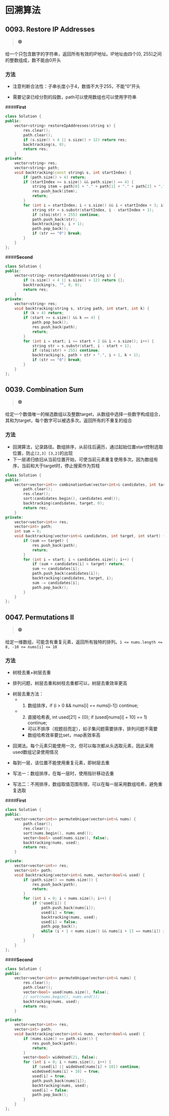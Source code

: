 # 回溯算法

## 0093. Restore IP Addresses

> :orange_circle:

给一个只包含数字的字符串，返回所有有效的IP地址。IP地址由四个[0, 255]之间的整数组成，数不能由0开头

### 方法

- 注意判断合法性：子串长度小于4，数值不大于255，不能“0”开头
* 需要记录已经分割的段数，path可以使用数组也可以使用字符串

<!-- tabs:start -->
####**First**

```cpp
class Solution {
public:
    vector<string> restoreIpAddresses(string s) {
        res.clear();
        path.clear();
        if (s.size() < 4 || s.size() > 12) return res;
        backtracking(s, 0);
        return res;
    }
private:
    vector<string> res;
    vector<string> path;
    void backtracking(const string& s, int startIndex) {
        if (path.size() > 4) return;
        if (startIndex >= s.size() && path.size() == 4) {
            string item = path[0] + "." + path[1] + "." + path[2] + "." + path[3];
            res.push_back(item);
            return;
        }
        for (int i = startIndex; i < s.size() && i < startIndex + 3; i++) {
            string str = s.substr(startIndex, i - startIndex + 1);
            if (stoi(str) > 255) continue;
            path.push_back(str);
            backtracking(s, i + 1);
            path.pop_back();
            if (str == "0") break;
        }
    }
};
```
####**Second**
```cpp
class Solution {
public:
    vector<string> restoreIpAddresses(string s) {
        if (s.size() < 4 || s.size() > 12) return {};
        backtracking(s, "", 0, 0);
        return res;
    }
private:
    vector<string> res;
    void backtracking(string s, string path, int start, int k) {
        if (k > 4) return;
        if (start >= s.size() && k == 4) {
            path.pop_back();
            res.push_back(path);
            return;
        }
        for (int i = start; i <= start + 2 && i < s.size(); i++) {
            string str = s.substr(start, i - start + 1);
            if (stoi(str) > 255) continue;
            backtracking(s, path + str + ".", i + 1, k + 1);
            if (str == "0") break;
        }
    }
};
```

<!-- tabs:end -->

## 0039. Combination Sum

> :orange_circle:

给定一个数值唯一的候选数组以及整数target，从数组中选择一些数字构成组合，其和为target，每个数字可以被选多次。返回所有的不重复的组合

### 方法

- 回溯算法，记录路径。数组排序，从前往后遍历，通过起始位置start控制选取位置，防止`[2,3] [3,2]`的出现
- 下一层递归依旧从当前位置开始，可使当前元素重复使用多次。因为数组有序，当前和大于target时，停止搜索作为剪枝

```cpp
class Solution {
public:
    vector<vector<int>> combinationSum(vector<int>& candidates, int target) {
        path.clear();
        res.clear();
        sort(candidates.begin(), candidates.end());
        backtracking(candidates, target, 0);
        return res;
    }
private:
    vector<vector<int>> res;
    vector<int> path;
    int sum = 0;
    void backtracking(vector<int>& candidates, int target, int start) {
        if (sum == target) {
            res.push_back(path);
            return;
        }
        for (int i = start; i < candidates.size(); i++) {
            if (sum + candidates[i] > target) return;
            sum += candidates[i];
            path.push_back(candidates[i]);
            backtracking(candidates, target, i);
            sum -= candidates[i];
            path.pop_back();
        }
    }
};
```

## 0047. Permutations II

> :orange_circle:

给定一维数组，可能含有重复元素，返回所有独特的排列。`1 <= nums.length <= 8, -10 <= nums[i] <= 10`

### 方法

- 树枝去重+树层去重

- 排列问题，树层去重和树枝去重都可以，树层去重效率更高

* 树层去重方法：
	* 1. 数组排序，if (i > 0 && nums[i] == nums[i-1]) continue;
	* 2. 直接哈希表, int used[21] = {0}; if (used[nums[i] + 10] == 1) continue;
		* 可以不排序（视题目而定），如子集问题需要排序，排列问题不需要
		* 数组哈希效率要比set，map表效率高
	
- 回溯法。每个元素只能使用一次，但可以每次都从头选取元素，因此采用used数组记录使用情况

- 每到一层，该位置不能使用重复元素，即树层去重

- 写法一：数组排序，在每一层时，使用指针移动去重

- 写法二：不用排序，数组取值范围有限，可以在每一层采用数组哈希，避免重复选取

<!-- tabs:start-->

####**First**

```cpp
class Solution {
public:
    vector<vector<int>> permuteUnique(vector<int>& nums) {
        path.clear();
        res.clear();
        sort(nums.begin(), nums.end());
        vector<bool> used(nums.size(), false);
        backtracking(nums, used);
        return res;
    }

private:
    vector<vector<int>> res;
    vector<int> path;
    void backtracking(vector<int>& nums, vector<bool>& used) {
        if (path.size() == nums.size()) {
            res.push_back(path);
            return;
        }
        for (int i = 0; i < nums.size(); i++) {
            if (!used[i]) {
                path.push_back(nums[i]);
                used[i] = true;
                backtracking(nums, used);
                used[i] = false;
                path.pop_back();
                while (i + 1 < nums.size() && nums[i + 1] == nums[i]) i++;
            }
        }
    }
};
```

####**Second**

```cpp
class Solution {
public:
    vector<vector<int>> permuteUnique(vector<int>& nums) {
        res.clear();
        path.clear();
        vector<bool> used(nums.size(), false);
        // sort(nums.begin(), nums.end());
        backtracking(nums, used);
        return res;
    }

private:
    vector<vector<int>> res;
    vector<int> path;
    void backtracking(vector<int>& nums, vector<bool>& used) {
        if (nums.size() == path.size()) {
            res.push_back(path);
            return;
        }
        vector<bool> wideUsed(21, false);
        for (int i = 0; i < nums.size(); i++) {
            if (used[i] || wideUsed[nums[i] + 10]) continue;
            wideUsed[nums[i] + 10] = true;
            used[i] = true;
            path.push_back(nums[i]);
            backtracking(nums, used);
            used[i] = false;
            path.pop_back();
        }
    }
};
```

<!-- tabs:end-->
